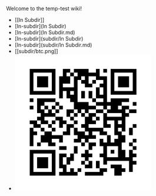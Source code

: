 <!-- --- title: MyHouse -->

Welcome to the temp-test wiki!

* [[In Subdir]]
* [In-subdir](In Subdir)
* [In-subdir](In Subdir.md)
* [In-subdir](subdir/In Subdir)
* [In-subdir](subdir/In Subdir.md)
* [[subdir/btc.png]]
* ![imge](subdir/btc.png)

